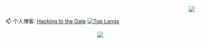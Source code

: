 <div align="right"> <img src="https://github-readme-stats.vercel.app/api?username=H4cking2theGate&count_private=true&show_icons=true&theme=maroongold" /> </div>

📫 个人博客: [Hacking to the Gate](https://h4cking2thegate.github.io/)
[![Top Langs](https://github-readme-stats.vercel.app/api/top-langs/?username=H4cking2theGate&layout=compact)](https://github.com/anuraghazra/github-readme-stats)

<div align="center"> <img src="https://github-profile-trophy.vercel.app/?username=H4cking2theGate" /> </div>

<!--
**H4cking2theGate/H4cking2theGate** is a ✨ _special_ ✨ repository because its `README.md` (this file) appears on your GitHub profile.

Here are some ideas to get you started:

- 🔭 I’m currently working on ...
- 🌱 I’m currently learning ...
- 👯 I’m looking to collaborate on ...
- 🤔 I’m looking for help with ...
- 💬 Ask me about ...
- 📫 How to reach me: ...
- 😄 Pronouns: ...
- ⚡ Fun fact: ...
-->
